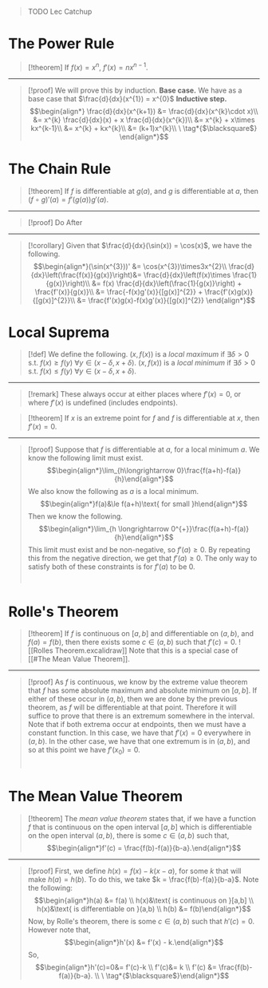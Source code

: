 >TODO Lec Catchup

# The Power Rule
>[!theorem]
>If $f(x) = x^n$, $f'(x) = nx^{n-1}$.
---
>[!proof]
>We will prove this by induction.
>**Base case.**
>We have as a base case that $\frac{d}{dx}(x^{1}) = x^{0}$
>**Inductive step.**
>$$\begin{align*}
\frac{d}{dx}(x^{k+1}) &= \frac{d}{dx}(x^{k}\cdot x)\\
&= x^{k} \frac{d}{dx}(x) + x \frac{d}{dx}(x^{k})\\
&= x^{k} + x\times kx^{k-1}\\
&= x^{k} + kx^{k}\\
&= (k+1)x^{k}\\
\ \tag*{$\blacksquare$}
\end{align*}$$

# The Chain Rule
>[!theorem]
>If $f$ is differentiable at $g(a)$, and $g$ is differentiable at $a$, then $(f\circ g)'(a) = f'(g(a))g'(a)$.
---
>[!proof]
>Do After
---
>[!corollary]
>Given that $\frac{d}{dx}(\sin(x)) = \cos(x)$, we have the following.
>$$\begin{align*}(\sin(x^{3}))' &= \cos(x^{3})\times3x^{2}\\
\frac{d}{dx}\left(\frac{f(x)}{g(x)}\right)&= \frac{d}{dx}\left(f(x)\times \frac{1}{g(x)}\right)\\
&= f(x) \frac{d}{dx}\left(\frac{1}{g(x)}\right) + \frac{f'(x)}{g(x)}\\
&= \frac{-f(x)g'(x)}{[g(x)]^{2}} + \frac{f'(x)g(x)}{[g(x)]^{2}}\\
&= \frac{f'(x)g(x)-f(x)g'(x)}{[g(x)]^{2}}
\end{align*}$$

# Local Suprema
>[!def]
>We define the following.
>$(x,f(x))$ is a *local maximum* if $\exists \delta>0\text{ s.t. }f(x)\ge f(y)\ \forall y\in(x-\delta, x+\delta)$.
>$(x,f(x))$ is a *local minimum* if $\exists \delta>0\text{ s.t. }f(x)\le f(y)\ \forall y\in (x-\delta, x+\delta)$.
---
>[!remark]
>These always occur at either places where $f'(x)=0$, or where $f'(x)$ is undefined (includes endpoints).

>[!theorem]
>If $x$ is an extreme point for $f$ and $f$ is differentiable at $x$, then $f'(x)=0$.
---
>[!proof]
>Suppose that $f$ is differentiable at $a$, for a local minimum $a$. We know the following limit must exist.
>$$\begin{align*}\lim_{h\longrightarrow 0}\frac{f(a+h)-f(a)}{h}\end{align*}$$
>We also know the following as $a$ is a local minimum.
>$$\begin{align*}f(a)&\le f(a+h)\text{ for small }h\end{align*}$$
>Then we know the following.
>$$\begin{align*}\lim_{h \longrightarrow 0^{+}}\frac{f(a+h)-f(a)}{h}\end{align*}$$
>This limit must exist and be non-negative, so $f'(a)\ge0$.
>By repeating this from the negative direction, we get that $f'(a)\ge 0$.
>The only way to satisfy both of these constraints is for $f'(a)$ to be $0$.
>$$\ \tag*{$\blacksquare$}$$

# Rolle's Theorem
>[!theorem]
>If $f$ is continuous on $[a,b]$ and differentiable on $(a,b)$, and $f(a)=f(b)$, then there exists some $c\in(a,b)$ such that $f'(c)=0$.
>![[Rolles Theorem.excalidraw]]
>Note that this is a special case of [[#The Mean Value Theorem]].
---
>[!proof]
>As $f$ is continuous, we know by the extreme value theorem that $f$ has some absolute maximum and absolute minimum on $[a,b]$.
>If either of these occur in $(a,b)$, then we are done by the previous theorem, as $f$ will be differentiable at that point. Therefore it will suffice to prove that there is an extremum somewhere in the interval.
>Note that if both extrema occur at endpoints, then we must have a constant function. In this case, we have that $f'(x)=0$ everywhere in $(a,b)$.
>In the other case, we have that one extremum is in $(a,b)$, and so at this point we have $f'(x_{0})=0$.
>$$\ \tag*{$\blacksquare$}$$
# The Mean Value Theorem
>[!theorem]
>The *mean value theorem* states that, if we have a function $f$ that is continuous on the open interval $[a,b]$ which is differentiable on the open interval $(a,b)$, there is some $c\in(a,b)$ such that,
>$$\begin{align*}f'(c) = \frac{f(b)-f(a)}{b-a}.\end{align*}$$
---
>[!proof]
>First, we define $h(x) = f(x)-k(x-a)$, for some $k$ that will make $h(a)=h(b)$. To do this, we take $k = \frac{f(b)-f(a)}{b-a}$.
>Note the following:
>$$\begin{align*}h(a) &= f(a) \\ h(x)&\text{ is continuous on }[a,b] \\ h(x)&\text{ is differentiable on }(a,b) \\ h(b) &= f(b)\end{align*}$$
>Now, by Rolle's theorem, there is some $c\in(a,b)$ such that $h'(c)=0$.
>However note that,
>$$\begin{align*}h'(x) &= f'(x) - k.\end{align*}$$
>So,
>$$\begin{align*}h'(c)=0&= f'(c)-k \\ f'(c)&= k \\ f'(c) &= \frac{f(b)-f(a)}{b-a}. \\ \ \tag*{$\blacksquare$}\end{align*}$$

